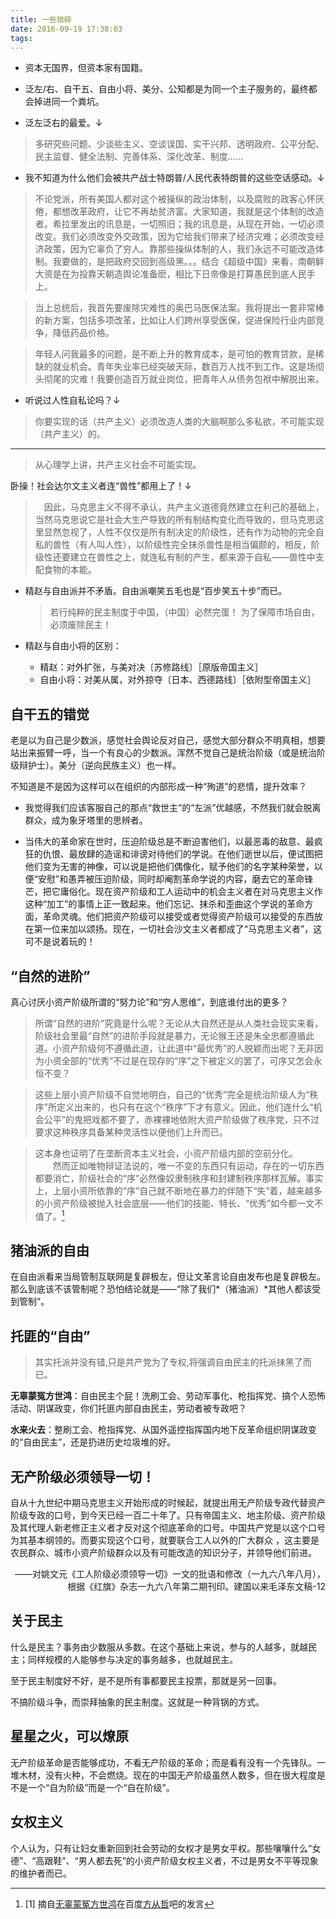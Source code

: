 ```yaml
---
title: 一些琐碎
date: 2016-09-19 17:38:03
tags: 
---
```


* 资本无国界，但资本家有国籍。

* 泛左/右、自干五、自由小将、美分、公知都是为同一个主子服务的，最终都会掉进同一个粪坑。

* 泛左泛右的最爱。↓

>多研究些问题、少谈些主义、空谈误国、实干兴邦、透明政府、公平分配、民主监督、健全法制、完善体系、深化改革、制度……

* 我不知道为什么他们会被共产战士特朗普/人民代表特朗普的这些空话感动。↓

>不论党派，所有美国人都对这个被操纵的政治体制，以及腐败的政客心怀厌倦，都想改革政府，让它不再劫贫济富。大家知道，我就是这个体制的改造者。希拉里发出的讯息是，一切照旧；我的讯息是，从现在开始，一切必须改变。我们必须改变外交政策，因为它给我们带来了经济灾难；必须改变经济政策，因为它辜负了穷人。靠那些操纵体制的人，我们永远不可能改造体制。我要做的，是把政府交回到高级黑。。。结合《超级中国》来看，南朝鲜大资是在为投靠天朝造舆论准备麽，相比下日帝像是打算愚民到底人民手上。

>当上总统后，我首先要废除灾难性的奥巴马医保法案。我将提出一套非常棒的新方案，包括多项改革，比如让人们跨州享受医保，促进保险行业内部竞争，降低药品价格。

>年轻人问我最多的问题，是不断上升的教育成本，是可怕的教育贷款，是稀缺的就业机会。青年失业率已经突破天际，数百万人找不到工作。这是场彻头彻尾的灾难！我要创造百万就业岗位，把青年人从债务包袱中解脱出来。

* 听说过人性自私论吗？↓

>你要实现的话（共产主义）必须改造人类的大脑啊那么多私欲，不可能实现（共产主义）的。

---

>从心理学上讲，共产主义社会不可能实现。

卧操！社会达尔文主义者连“兽性”都用上了！↓
　
>　因此，马克思主义不得不承认，共产主义道德竟然建立在利己的基础上，当然马克思说它是社会大生产导致的所有制结构变化而导致的，但马克思这里显然忽视了，人性不仅仅是所有制决定的阶级性，还有作为动物的完全自私的兽性（有人叫人性），以阶级性完全抹杀兽性是相当偏颇的，相反，阶级性还要建立在兽性之上，就连私有制的产生，都来源于自私——兽性中支配食物的本能。

* 精赵与自由派并不矛盾。自由派嘲笑五毛也是“百步笑五十步”而已。

    > 若行纯粹的民主制度于中国，（中国）必然完蛋！
	> 为了保障市场自由，必须废除民主！

* 精赵与自由小将的区别：

    * 精赵：对外扩张，与美对决〔苏修路线〕［原版帝国主义］
    * 自由小将：对美从属，对外掠夺〔日本、西德路线〕［依附型帝国主义］

## 自干五的错觉 ##

老是以为自己是少数派，感觉社会舆论反对自己，感觉大部分群众不明真相，想要站出来振臂一呼，当一个有良心的少数派。浑然不觉自己是统治阶级（或是统治阶级辩护士）。美分（逆向民族主义）也一样。

不知道是不是因为这样可以在组织的内部形成一种“殉道”的悲情，提升效率？

* 我觉得我们应该客服自己的那点“救世主”的“左派”优越感，不然我们就会脱离群众，成为象牙塔里的思辨者。

* 当伟大的革命家在世时，压迫阶级总是不断迫害他们，以最恶毒的敌意、最疯狂的仇恨、最放肆的造谣和诽谤对待他们的学说。在他们逝世以后，便试图把他们变为无害的神像，可以说是把他们偶像化，赋予他们的名字某种荣誉，以便“安慰”和愚弄被压迫阶级，同时却阉割革命学说的内容，磨去它的革命锋芒，把它庸俗化。现在资产阶级和工人运动中的机会主义者在对马克思主义作这种“加工”的事情上正一致起来。他们忘记、抹杀和歪曲这个学说的革命方面，革命灵魂。他们把资产阶级可以接受或者觉得资产阶级可以接受的东西放在第一位来加以颂扬。现在，一切社会沙文主义者都成了“马克思主义者”，这可不是说着玩的！

## “自然的进阶” ##

真心讨厌小资产阶级所谓的“努力论”和“穷人思维”，到底谁付出的更多？

>所谓“自然的进阶”究竟是什么呢？无论从大自然还是从人类社会现实来看，阶级社会里最“自然”的进阶手段就是暴力，无论猴王还是朱全忠都遵循此道。小资产阶级何不遵循此道，让此道中“最优秀”的人脱颖而出呢？无非因为小资全部的“优秀”不过是在现存的“序”之下被定义的罢了，可序又怎会永恒不变？

> 这些上层小资产阶级不自觉地明白，自己的“优秀”完全是统治阶级人为“秩序”所定义出来的，也只有在这个“秩序”下才有意义。因此，他们连什么“机会公平”的鬼把戏都不要了，赤裸裸地依附大资产阶级做了秩序党，只不过要求这种秩序具备某种灵活性以便他们上升而已。

> 这本身也证明了在垄断资本主义社会，小资产阶级内部的空前分化。
>　　然而正如唯物辩证法说的，唯一不变的东西只有运动，存在的一切东西都要消亡，阶级社会的“序”必然像奴隶制秩序和封建制秩序那样瓦解。事实上，上层小资所依靠的“序”自己就不断地在暴力的伴随下“失”着，越来越多的小资产阶级被抛入社会底层——他们的技能、特长、“优秀”如今都一文不值了。[^1]

## 猪油派的自由 ##

在自由派看来当局管制互联网是复辟极左，但让文革言论自由发布也是复辟极左。那么到底该不该管制呢？恐怕结论就是——“除了我们*（猪油派）*其他人都该受到管制”。

## 托匪的“自由” ##

> 其实托派并没有错,只是共产党为了专权,将强调自由民主的托派抹黑了而已。

**无辜蒙冤方世鸿**：自由民主个屁！洗刷工会、劳动军事化、枪指挥党、搞个人恐怖活动、阴谋政变，你们托匪内部自由民主，劳动者被专政吧？

**水来火去**：整刷工会、枪指挥党、从国外遥控指挥国内地下反革命组织阴谋政变的“自由民主”，还是扔进历史垃圾堆的好。

## 无产阶级必须领导一切！ ##

自从十九世纪中期马克思主义开始形成的时候起，就提出用无产阶级专政代替资产阶级专政的口号，到今天已经一百二十年了。只有帝国主义、地主阶级、资产阶级及其代理人新老修正主义者才反对这个彻底革命的口号。中国共产党是以这个口号为其基本纲领的。而要实现这个口号，就要联合工人以外的广大群众 ，这主要是农民群众、城市小资产阶级群众以及有可能改造的知识分子，并领导他们前进。

<p align="right">
——对姚文元《工人阶级必须领导一切》一文的批语和修改（一九六八年八月），根据《红旗》杂志一九六八年第二期刊印。建国以来毛泽东文稿-12
</p>

## 关于民主 ##

什么是民主？事务由少数服从多数。在这个基础上来说，参与的人越多，就越民主；同样规模的人能够参与决定的事务越多，也就越民主。

至于民主制度好不好，是不是所有事都要民主投票，那就是另一回事。

不搞阶级斗争，而崇拜抽象的民主制度。这就是一种背锅的方式。

## 星星之火，可以燎原 ##

无产阶级革命是否能够成功，不看无产阶级的革命；而是看有没有一个先锋队。一堆木材，没有火种，不会燃烧。现在的中国无产阶级虽然人数多，但在很大程度是不是一个“自为阶级”而是一个“自在阶级”。

## 女权主义 ##

个人认为，只有让妇女重新回到社会劳动的女权才是男女平权。那些嚷嚷什么“女德”、“高跟鞋”、“男人都去死”的小资产阶级女权主义者，不过是男女不平等现象的维护者而已。

[^1]: [1] 摘自[无辜蒙冤方世鸿](http://tieba.baidu.com/home/main?un=%E6%97%A0%E8%BE%9C%E8%92%99%E5%86%A4%E6%96%B9%E4%B8%96%E9%B8%BF&ie=utf-8&fr=pb)在百度[方从哲](http://tieba.baidu.com/f?ct=335675392&tn=baiduPostBrowser&z=4349827463&sc=83907633330#83907633330)吧的发言
